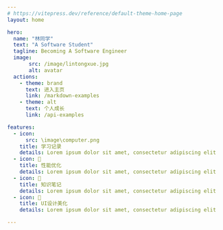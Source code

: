 ```yaml
---
# https://vitepress.dev/reference/default-theme-home-page
layout: home

hero:
  name: "林同学"
  text: "A Software Student"
  tagline: Becoming A Software Engineer
  image:
       src: /image/lintongxue.jpg
       alt: avatar
  actions:
    - theme: brand
      text: 进入主页
      link: /markdown-examples
    - theme: alt
      text: 个人成长
      link: /api-examples

features:
  - icon: 
      src: \image\computer.png
    title: 学习记录
    details: Lorem ipsum dolor sit amet, consectetur adipiscing elit
  - icon: 🚀
    title: 性能优化
    details: Lorem ipsum dolor sit amet, consectetur adipiscing elit
  - icon: 📕
    title: 知识笔记
    details: Lorem ipsum dolor sit amet, consectetur adipiscing elit
  - icon: 🎨
    title: UI设计美化
    details: Lorem ipsum dolor sit amet, consectetur adipiscing elit

---
```

